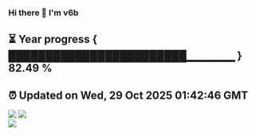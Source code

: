 ### Hi there 👋  I'm v6b  
⏳ Year progress { ████████████████████████▁▁▁▁▁▁ } 82.49 %
---
⏰ Updated on Wed, 29 Oct 2025 01:42:46 GMT
---
![](https://github-readme-stats.vercel.app/api?username=v6b&bg_color=30,e96443,904e95&title_color=fff&text_color=fff&layout=compact)
![](https://github-readme-stats.vercel.app/api/top-langs/?username=v6b&layout=compact&bg_color=30,e96443,904e95&title_color=fff&text_color=fff)  
![](https://gcore.jsdelivr.net/gh/v6b/v6b@main/assets/github-contribution-grid-snake.svg)

